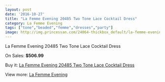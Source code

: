 ```yaml
---
layout: post
date: '2016-10-27'
title: "La Femme Evening 20485 Two Tone Lace Cocktail Dress"
category: La Femme Evening
tags: ["tone","beaded","femme","dresses","party"]
image: http://img.princessan.com/24064-thickbox_default/la-femme-evening-20485-two-tone-lace-cocktail-dress.jpg
---
```

La Femme Evening 20485 Two Tone Lace Cocktail Dress

On Sales: **$506.99**
<a href="https://www.princessan.com/en/la-femme-evening/11142-la-femme-evening-20485-two-tone-lace-cocktail-dress.html"><amp-img layout="responsive" width="600" height="600" src="//img.princessan.com/24064-thickbox_default/la-femme-evening-20485-two-tone-lace-cocktail-dress.jpg" alt="La Femme Evening 20485 Two Tone Lace Cocktail Dress 0" /></a>

Buy it: [La Femme Evening 20485 Two Tone Lace Cocktail Dress](https://www.princessan.com/en/la-femme-evening/11142-la-femme-evening-20485-two-tone-lace-cocktail-dress.html "La Femme Evening 20485 Two Tone Lace Cocktail Dress")

View more: [La Femme Evening](https://www.princessan.com/en/29-la-femme-evening "La Femme Evening")